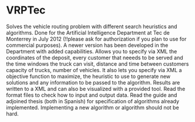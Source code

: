 VRPTec
======
Solves the vehicle routing problem with different search heuristics and algorithms. Done for the Artificial Intelligence Department at Tec de Monterrey in July 2012 (!!please ask for authorization if you plan to use for commercial purposes). A newer version has been developed in the Department with added capabilities. 
Allows you to specify via XML the coordinates of the deposit, every customer that neeeds to be served and the time windows the truck can visit, distance and time between customers capacity of trucks, number of vehicles. It also lets you specify via XML a objective function to maximize, the heuristic to use to generate new solutions and any information to be passed to the algorithm. Results are written to a XML and can also be visualized with a provided tool. Read the format files to check how to input and output data.
Read the guide and adjoined thesis (both in Spanish) for specification of algorithms already implemented. Implementing a new algorithm or algorithm should not be hard.
